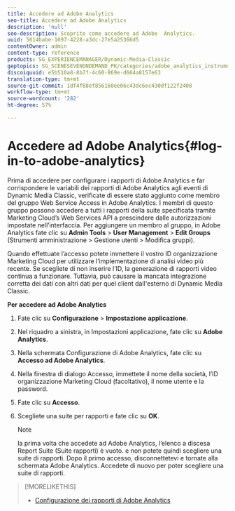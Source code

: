```yaml
---
title: Accedere ad Adobe Analytics
seo-title: Accedere ad Adobe Analytics
description: 'null'
seo-description: Scoprite come accedere ad Adobe  Analytics.
uuid: 5614babe-1097-4228-a3dc-27e5a25366d5
contentOwner: admin
content-type: reference
products: SG_EXPERIENCEMANAGER/Dynamic-Media-Classic
geptopics: SG_SCENESEVENONDEMAND_PK/categories/adobe_analytics_instrumentation_kit
discoiquuid: e5b510a8-8b7f-4c60-869e-d664a8157e63
translation-type: tm+mt
source-git-commit: 1df4f88ef856160ee06c43dc6ec430df122f2408
workflow-type: tm+mt
source-wordcount: '282'
ht-degree: 57%

---
```



# Accedere ad Adobe Analytics{#log-in-to-adobe-analytics}

Prima di accedere per configurare i rapporti di Adobe  Analytics e far corrispondere le variabili dei rapporti di Adobe  Analytics agli eventi di Dynamic Media Classic, verificate di essere stato aggiunto come membro del gruppo Web Service Access in Adobe  Analytics. I membri di questo gruppo possono accedere a tutti i rapporti della suite specificata tramite Marketing Cloud’s Web Services API a prescindere dalle autorizzazioni impostate nell’interfaccia. Per aggiungere un membro al gruppo, in Adobe Analytics fate clic su **Admin Tools** > **User Management** > **Edit Groups** (Strumenti amministrazione > Gestione utenti > Modifica gruppi).

Quando effettuate l’accesso potete immettere il vostro ID organizzazione Marketing Cloud per utilizzare l’implementazione di analisi video più recente. Se scegliete di non inserire l’ID, la generazione di rapporti video continua a funzionare. Tuttavia, può causare la mancata integrazione corretta dei dati con altri dati per quel client dall&#39;esterno di Dynamic Media Classic.

**Per accedere ad Adobe Analytics**

1. Fate clic su **Configurazione** > **Impostazione applicazione**.
1. Nel riquadro a sinistra, in Impostazioni applicazione, fate clic su **Adobe Analytics**.
1. Nella schermata Configurazione di Adobe Analytics, fate clic su **Accesso ad Adobe Analytics**.
1. Nella finestra di dialogo Accesso, immettete il nome della società, l’ID organizzazione Marketing Cloud (facoltativo), il nome utente e la password.
1. Fate clic su **Accesso**.
1. Scegliete una suite per rapporti e fate clic su **OK**.

   >[!NOTE]
   >
   >la prima volta che accedete ad Adobe Analytics, l’elenco a discesa Report Suite (Suite rapporti) è vuoto. e non potete quindi scegliere una suite di rapporti. Dopo il primo accesso, disconnettetevi e tornate alla schermata Adobe Analytics. Accedete di nuovo per poter scegliere una suite di rapporti.

>[!MORELIKETHIS]
>
>* [Configurazione dei rapporti di Adobe Analytics](configuring-analytics-reports.md#configuring_adobe_analytics_reports)

